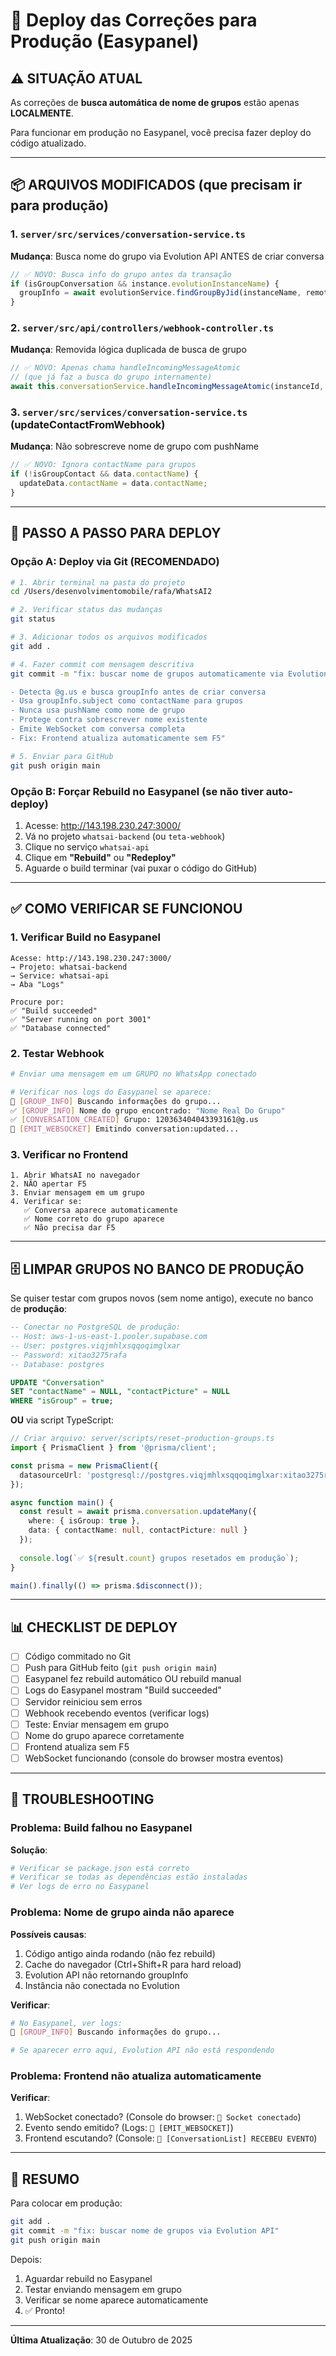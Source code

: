 # 🚀 Deploy das Correções para Produção (Easypanel)

## ⚠️ SITUAÇÃO ATUAL

As correções de **busca automática de nome de grupos** estão apenas **LOCALMENTE**.

Para funcionar em produção no Easypanel, você precisa fazer deploy do código atualizado.

---

## 📦 ARQUIVOS MODIFICADOS (que precisam ir para produção)

### 1. `server/src/services/conversation-service.ts`
**Mudança**: Busca nome do grupo via Evolution API ANTES de criar conversa
```typescript
// ✅ NOVO: Busca info do grupo antes da transação
if (isGroupConversation && instance.evolutionInstanceName) {
  groupInfo = await evolutionService.findGroupByJid(instanceName, remoteJid);
}
```

### 2. `server/src/api/controllers/webhook-controller.ts`
**Mudança**: Removida lógica duplicada de busca de grupo
```typescript
// ✅ NOVO: Apenas chama handleIncomingMessageAtomic
// (que já faz a busca do grupo internamente)
await this.conversationService.handleIncomingMessageAtomic(instanceId, validated.data.data);
```

### 3. `server/src/services/conversation-service.ts` (updateContactFromWebhook)
**Mudança**: Não sobrescreve nome de grupo com pushName
```typescript
// ✅ NOVO: Ignora contactName para grupos
if (!isGroupContact && data.contactName) {
  updateData.contactName = data.contactName;
}
```

---

## 🎯 PASSO A PASSO PARA DEPLOY

### Opção A: Deploy via Git (RECOMENDADO)

```bash
# 1. Abrir terminal na pasta do projeto
cd /Users/desenvolvimentomobile/rafa/WhatsAI2

# 2. Verificar status das mudanças
git status

# 3. Adicionar todos os arquivos modificados
git add .

# 4. Fazer commit com mensagem descritiva
git commit -m "fix: buscar nome de grupos automaticamente via Evolution API

- Detecta @g.us e busca groupInfo antes de criar conversa
- Usa groupInfo.subject como contactName para grupos
- Nunca usa pushName como nome de grupo
- Protege contra sobrescrever nome existente
- Emite WebSocket com conversa completa
- Fix: Frontend atualiza automaticamente sem F5"

# 5. Enviar para GitHub
git push origin main
```

### Opção B: Forçar Rebuild no Easypanel (se não tiver auto-deploy)

1. Acesse: http://143.198.230.247:3000/
2. Vá no projeto `whatsai-backend` (ou `teta-webhook`)
3. Clique no serviço `whatsai-api`
4. Clique em **"Rebuild"** ou **"Redeploy"**
5. Aguarde o build terminar (vai puxar o código do GitHub)

---

## ✅ COMO VERIFICAR SE FUNCIONOU

### 1. Verificar Build no Easypanel

```
Acesse: http://143.198.230.247:3000/
→ Projeto: whatsai-backend
→ Service: whatsai-api
→ Aba "Logs"

Procure por:
✅ "Build succeeded"
✅ "Server running on port 3001"
✅ "Database connected"
```

### 2. Testar Webhook

```bash
# Enviar uma mensagem em um GRUPO no WhatsApp conectado

# Verificar nos logs do Easypanel se aparece:
👥 [GROUP_INFO] Buscando informações do grupo...
✅ [GROUP_INFO] Nome do grupo encontrado: "Nome Real Do Grupo"
✅ [CONVERSATION_CREATED] Grupo: 120363404043393161@g.us
📡 [EMIT_WEBSOCKET] Emitindo conversation:updated...
```

### 3. Verificar no Frontend

```
1. Abrir WhatsAI no navegador
2. NÃO apertar F5
3. Enviar mensagem em um grupo
4. Verificar se:
   ✅ Conversa aparece automaticamente
   ✅ Nome correto do grupo aparece
   ✅ Não precisa dar F5
```

---

## 🗄️ LIMPAR GRUPOS NO BANCO DE PRODUÇÃO

Se quiser testar com grupos novos (sem nome antigo), execute no banco de **produção**:

```sql
-- Conectar no PostgreSQL de produção:
-- Host: aws-1-us-east-1.pooler.supabase.com
-- User: postgres.viqjmhlxsqqoqimglxar
-- Password: xitao3275rafa
-- Database: postgres

UPDATE "Conversation"
SET "contactName" = NULL, "contactPicture" = NULL
WHERE "isGroup" = true;
```

**OU** via script TypeScript:

```typescript
// Criar arquivo: server/scripts/reset-production-groups.ts
import { PrismaClient } from '@prisma/client';

const prisma = new PrismaClient({
  datasourceUrl: 'postgresql://postgres.viqjmhlxsqqoqimglxar:xitao3275rafa@aws-1-us-east-1.pooler.supabase.com:5432/postgres'
});

async function main() {
  const result = await prisma.conversation.updateMany({
    where: { isGroup: true },
    data: { contactName: null, contactPicture: null }
  });
  
  console.log(`✅ ${result.count} grupos resetados em produção`);
}

main().finally(() => prisma.$disconnect());
```

---

## 📊 CHECKLIST DE DEPLOY

- [ ] Código commitado no Git
- [ ] Push para GitHub feito (`git push origin main`)
- [ ] Easypanel fez rebuild automático OU rebuild manual
- [ ] Logs do Easypanel mostram "Build succeeded"
- [ ] Servidor reiniciou sem erros
- [ ] Webhook recebendo eventos (verificar logs)
- [ ] Teste: Enviar mensagem em grupo
- [ ] Nome do grupo aparece corretamente
- [ ] Frontend atualiza sem F5
- [ ] WebSocket funcionando (console do browser mostra eventos)

---

## 🐛 TROUBLESHOOTING

### Problema: Build falhou no Easypanel

**Solução**:
```bash
# Verificar se package.json está correto
# Verificar se todas as dependências estão instaladas
# Ver logs de erro no Easypanel
```

### Problema: Nome de grupo ainda não aparece

**Possíveis causas**:
1. Código antigo ainda rodando (não fez rebuild)
2. Cache do navegador (Ctrl+Shift+R para hard reload)
3. Evolution API não retornando groupInfo
4. Instância não conectada no Evolution

**Verificar**:
```bash
# No Easypanel, ver logs:
👥 [GROUP_INFO] Buscando informações do grupo...

# Se aparecer erro aqui, Evolution API não está respondendo
```

### Problema: Frontend não atualiza automaticamente

**Verificar**:
1. WebSocket conectado? (Console do browser: `🔌 Socket conectado`)
2. Evento sendo emitido? (Logs: `📡 [EMIT_WEBSOCKET]`)
3. Frontend escutando? (Console: `🔔 [ConversationList] RECEBEU EVENTO`)

---

## 📝 RESUMO

Para colocar em produção:

```bash
git add .
git commit -m "fix: buscar nome de grupos via Evolution API"
git push origin main
```

Depois:
1. Aguardar rebuild no Easypanel
2. Testar enviando mensagem em grupo
3. Verificar se nome aparece automaticamente
4. ✅ Pronto!

---

**Última Atualização**: 30 de Outubro de 2025
